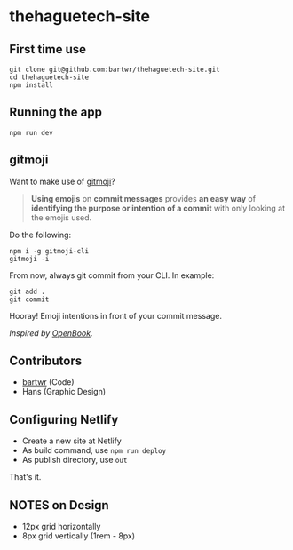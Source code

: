 # thehaguetech-site

## First time use

    git clone git@github.com:bartwr/thehaguetech-site.git
    cd thehaguetech-site
    npm install

## Running the app

    npm run dev 

## gitmoji

Want to make use of [gitmoji](https://gitmoji.carloscuesta.me/)?

> **Using emojis** on **commit messages** provides **an easy way**
> of **identifying the purpose or intention of a commit** with only
> looking at the emojis used.

Do the following:

    npm i -g gitmoji-cli
    gitmoji -i

From now, always git commit from your CLI. In example:

    git add .
    git commit

Hooray! Emoji intentions in front of your commit message.

_Inspired by [OpenBook](https://github.com/OpenbookOrg/openbook-app#git-commit-message-conventions)._

## Contributors

- [bartwr](https://github.com/bartwr/) (Code)
- Hans (Graphic Design)

## Configuring Netlify

- Create a new site at Netlify
- As build command, use `npm run deploy`
- As publish directory, use `out`

That's it.

## NOTES on Design

- 12px grid horizontally
-  8px grid vertically (1rem - 8px)

